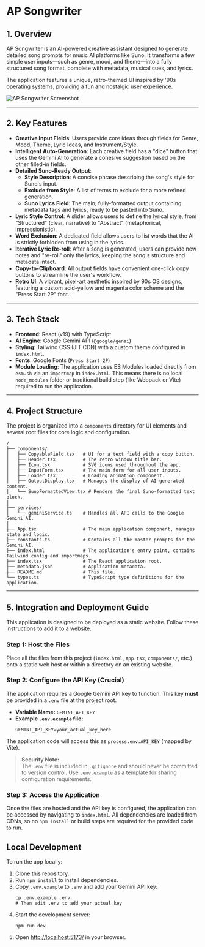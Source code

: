 # AP Songwriter

## 1. Overview

AP Songwriter is an AI-powered creative assistant designed to generate detailed song prompts for music AI platforms like Suno. It transforms a few simple user inputs—such as genre, mood, and theme—into a fully structured song format, complete with metadata, musical cues, and lyrics.

The application features a unique, retro-themed UI inspired by '90s operating systems, providing a fun and nostalgic user experience.

![AP Songwriter Screenshot](https://storage.googleapis.com/agent-tools-dev/doc-assets/ap-songwriter-screenshot.png)

---

## 2. Key Features

-   **Creative Input Fields**: Users provide core ideas through fields for Genre, Mood, Theme, Lyric Ideas, and Instrument/Style.
-   **Intelligent Auto-Generation**: Each creative field has a "dice" button that uses the Gemini AI to generate a cohesive suggestion based on the other filled-in fields.
-   **Detailed Suno-Ready Output**:
    -   **Style Description**: A concise phrase describing the song's style for Suno's input.
    -   **Exclude from Style**: A list of terms to exclude for a more refined generation.
    -   **Suno Lyrics Field**: The main, fully-formatted output containing metadata tags and lyrics, ready to be pasted into Suno.
-   **Lyric Style Control**: A slider allows users to define the lyrical style, from "Structured" (clear, narrative) to "Abstract" (metaphorical, impressionistic).
-   **Word Exclusion**: A dedicated field allows users to list words that the AI is strictly forbidden from using in the lyrics.
-   **Iterative Lyric Re-roll**: After a song is generated, users can provide new notes and "re-roll" only the lyrics, keeping the song's structure and metadata intact.
-   **Copy-to-Clipboard**: All output fields have convenient one-click copy buttons to streamline the user's workflow.
-   **Retro UI**: A vibrant, pixel-art aesthetic inspired by 90s OS designs, featuring a custom acid-yellow and magenta color scheme and the "Press Start 2P" font.

---

## 3. Tech Stack

-   **Frontend**: React (v19) with TypeScript
-   **AI Engine**: Google Gemini API (`@google/genai`)
-   **Styling**: Tailwind CSS (JIT CDN) with a custom theme configured in `index.html`.
-   **Fonts**: Google Fonts (`Press Start 2P`)
-   **Module Loading**: The application uses ES Modules loaded directly from `esm.sh` via an `importmap` in `index.html`. This means there is no local `node_modules` folder or traditional build step (like Webpack or Vite) required to run the application.

---

## 4. Project Structure

The project is organized into a `components` directory for UI elements and several root files for core logic and configuration.

```
/
├── components/
│   ├── CopyableField.tsx   # UI for a text field with a copy button.
│   ├── Header.tsx          # The retro window title bar.
│   ├── Icon.tsx            # SVG icons used throughout the app.
│   ├── InputForm.tsx       # The main form for all user inputs.
│   ├── Loader.tsx          # Loading animation component.
│   ├── OutputDisplay.tsx   # Manages the display of AI-generated content.
│   └── SunoFormattedView.tsx # Renders the final Suno-formatted text block.
│
├── services/
│   └── geminiService.ts    # Handles all API calls to the Google Gemini AI.
│
├── App.tsx                 # The main application component, manages state and logic.
├── constants.ts            # Contains all the master prompts for the Gemini AI.
├── index.html              # The application's entry point, contains Tailwind config and importmaps.
├── index.tsx               # The React application root.
├── metadata.json           # Application metadata.
├── README.md               # This file.
└── types.ts                # TypeScript type definitions for the application.
```

---

## 5. Integration and Deployment Guide

This application is designed to be deployed as a static website. Follow these instructions to add it to a website.

### Step 1: Host the Files

Place all the files from this project (`index.html`, `App.tsx`, `components/`, etc.) onto a static web host or within a directory on an existing website.

### Step 2: Configure the API Key (Crucial)

The application requires a Google Gemini API key to function. This key **must** be provided in a `.env` file at the project root.

- **Variable Name:** `GEMINI_API_KEY`
- **Example `.env.example` file:**
  ```
  GEMINI_API_KEY=your_actual_key_here
  ```

The application code will access this as `process.env.API_KEY` (mapped by Vite).

> **Security Note:**  
> The `.env` file is included in `.gitignore` and should never be committed to version control. Use `.env.example` as a template for sharing configuration requirements.

### Step 3: Access the Application

Once the files are hosted and the API key is configured, the application can be accessed by navigating to `index.html`. All dependencies are loaded from CDNs, so no `npm install` or build steps are required for the provided code to run.

## Local Development

To run the app locally:

1. Clone this repository.
2. Run `npm install` to install dependencies.
3. Copy `.env.example` to `.env` and add your Gemini API key:
   ```
   cp .env.example .env
   # Then edit .env to add your actual key
   ```
4. Start the development server:
   ```
   npm run dev
   ```
5. Open [http://localhost:5173/](http://localhost:5173/) in your browser.

